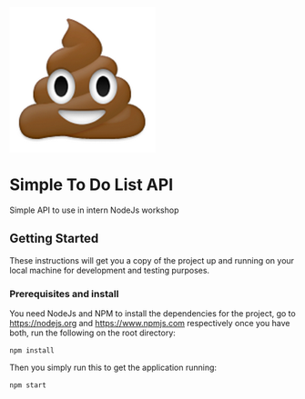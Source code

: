 <img src="caquita.png" align="center" />

# Simple To Do List API

Simple API to use in intern NodeJs workshop

## Getting Started

These instructions will get you a copy of the project up and running on your local machine for development and testing purposes. 

### Prerequisites and install

You need NodeJs and NPM to install the dependencies for the project, go to https://nodejs.org and https://www.npmjs.com respectively once you have both, run the following on the root directory:

```
npm install
```

Then you simply run this to get the application running: 

```
npm start
```